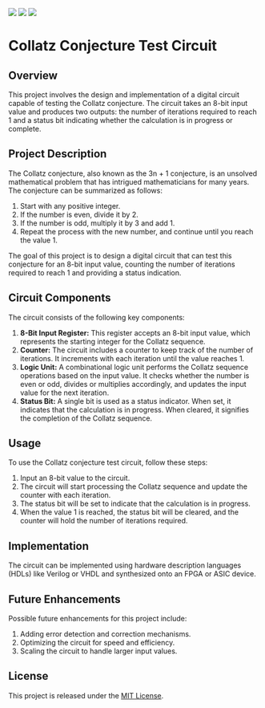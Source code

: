 ![](../../workflows/gds/badge.svg) ![](../../workflows/docs/badge.svg) ![](../../workflows/wokwi_test/badge.svg)



<h1>Collatz Conjecture Test Circuit</h1>

<h2>Overview</h2>

<p>This project involves the design and implementation of a digital circuit capable of testing the Collatz conjecture. The circuit takes an 8-bit input value and produces two outputs: the number of iterations required to reach 1 and a status bit indicating whether the calculation is in progress or complete.</p>

<h2>Project Description</h2>

<p>The Collatz conjecture, also known as the 3n + 1 conjecture, is an unsolved mathematical problem that has intrigued mathematicians for many years. The conjecture can be summarized as follows:</p>

<ol>
    <li>Start with any positive integer.</li>
    <li>If the number is even, divide it by 2.</li>
    <li>If the number is odd, multiply it by 3 and add 1.</li>
    <li>Repeat the process with the new number, and continue until you reach the value 1.</li>
</ol>

<p>The goal of this project is to design a digital circuit that can test this conjecture for an 8-bit input value, counting the number of iterations required to reach 1 and providing a status indication.</p>

<h2>Circuit Components</h2>

<p>The circuit consists of the following key components:</p>

<ol>
    <li><strong>8-Bit Input Register:</strong> This register accepts an 8-bit input value, which represents the starting integer for the Collatz sequence.</li>
    <li><strong>Counter:</strong> The circuit includes a counter to keep track of the number of iterations. It increments with each iteration until the value reaches 1.</li>
    <li><strong>Logic Unit:</strong> A combinational logic unit performs the Collatz sequence operations based on the input value. It checks whether the number is even or odd, divides or multiplies accordingly, and updates the input value for the next iteration.</li>
    <li><strong>Status Bit:</strong> A single bit is used as a status indicator. When set, it indicates that the calculation is in progress. When cleared, it signifies the completion of the Collatz sequence.</li>
</ol>

<h2>Usage</h2>

<p>To use the Collatz conjecture test circuit, follow these steps:</p>

<ol>
    <li>Input an 8-bit value to the circuit.</li>
    <li>The circuit will start processing the Collatz sequence and update the counter with each iteration.</li>
    <li>The status bit will be set to indicate that the calculation is in progress.</li>
    <li>When the value 1 is reached, the status bit will be cleared, and the counter will hold the number of iterations required.</li>
</ol>

<h2>Implementation</h2>

<p>The circuit can be implemented using hardware description languages (HDLs) like Verilog or VHDL and synthesized onto an FPGA or ASIC device.</p>

<h2>Future Enhancements</h2>

<p>Possible future enhancements for this project include:</p>

<ol>
    <li>Adding error detection and correction mechanisms.</li>
    <li>Optimizing the circuit for speed and efficiency.</li>
    <li>Scaling the circuit to handle larger input values.</li>
</ol>

<h2>License</h2>

<p>This project is released under the <a href="LICENSE">MIT License</a>.</p>


